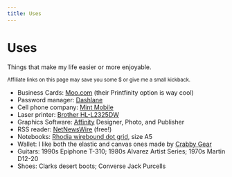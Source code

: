```yaml
---
title: Uses
---
```


# Uses

Things that make my life easier or more enjoyable.

<small>Affiliate links on this page may save you some $ or give me a small kickback.</small>


- Business Cards: [Moo.com](https://refer.moo.com/s/emnqw) (their Printfinity option is way cool)
- Password manager: [Dashlane](https://www.dashlane.com/en/cs/3bba20c3)
- Cell phone company: [Mint Mobile](http://fbuy.me/uSQoL)
- Laser printer: [Brother HL-L2325DW](https://www.brother-usa.com/products/hll2325dw)
- Graphics Software: [Affinity](https://affinity.serif.com/en-us/) Designer, Photo, and Publisher
- RSS reader: [NetNewsWire](https://netnewswire.com/) (free!)
- Notebooks: [Rhodia wirebound dot grid](https://rhodiapads.com/collections_dot_top_wirebound.php), size A5
- Wallet: I like both the elastic and canvas ones made by [Crabby Gear](https://crabbygear.com/)
- Guitars: 1990s Epiphone T-310; 1980s Alvarez Artist Series; 1970s Martin D12-20
- Shoes: Clarks desert boots; Converse Jack Purcells
